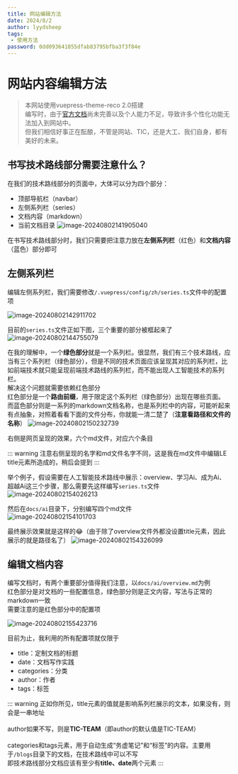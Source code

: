 ```yaml
---
title: 网站编辑方法
date: 2024/8/2
author: lyydsheep
tags:
 - 使用方法
password: 0dd093641855dfab83795bfba3f3f84e
---
```


# 网站内容编辑方法

> 本网站使用vuepress-theme-reco 2.0搭建<br>编写时，由于[官方文档](https://theme-reco.vuejs.press/docs/guide/introduce.html)尚未完善以及个人能力不足，导致许多个性化功能无法加入到网站中。<br>但我们相信好事正在酝酿，不管是网站、TIC，还是大工、我们自身，都有美好的未来。<br>

## 书写技术路线部分需要注意什么？

在我们的技术路线部分的页面中，大体可以分为四个部分：
- 顶部导航栏（navbar）
- 左侧系列栏（series）
- 文档内容（markdown）
- 当前文档目录
![image-20240802141905040](https://raw.githubusercontent.com/lyydsheep/pic/main/202408021419116.png)

在书写技术路线部分时，我们只需要把注意力放在**左侧系列栏**（红色）和**文档内容**（蓝色）部分即可

## 左侧系列栏

编辑左侧系列栏，我们需要修改`/.vuepress/config/zh/series.ts`文件中的配置项

![image-20240802142911702](https://raw.githubusercontent.com/lyydsheep/pic/main/202408021429742.png)

目前的`series.ts`文件正如下图，三个重要的部分被框起来了
![image-20240802144755079](https://raw.githubusercontent.com/lyydsheep/pic/main/202408021447112.png)

在我的理解中，一个**绿色部分**就是一个系列栏。很显然，我们有三个技术路线，应当有三个系列栏（绿色部分），但是不同的技术页面应该呈现其对应的系列栏，比如前端技术就只能呈现前端技术路线的系列栏，而不能出现人工智能技术的系列栏。<br>
解决这个问题就需要依赖红色部分<br>
红色部分是一个**路由前缀**，用于限定这个系列栏（绿色部分）出现在哪些页面。<br>而蓝色部分则是一系列的markdown文档名称，也是系列栏中的内容，可能听起来有点抽象，对照着看看下面的文件分布，你就能一清二楚了（**注意看路径和文件的名称**）
![image-20240802150232739](https://raw.githubusercontent.com/lyydsheep/pic/main/202408021502773.png)

右侧是网页呈现的效果，六个md文件，对应六个条目

::: warning
注意右侧呈现的名字和md文件名字不同，这是我在md文件中编辑LE title元素所造成的，稍后会提到
:::

举个例子，假设需要在人工智能技术路线中展示：overview、学习Ai、成为Ai、超越Ai这三个步骤，那么需要先这样编写`series.ts`文件
![image-20240802154026213](https://raw.githubusercontent.com/lyydsheep/pic/main/202408021540240.png)

然后在`docs/ai`目录下，分别编写四个md文件<br>
![image-20240802154101703](https://raw.githubusercontent.com/lyydsheep/pic/main/202408021541739.png)

最终展示效果就是这样的😂（由于除了overview文件外都没设置title元素，因此展示的就是路径名了）
![image-20240802154326099](https://raw.githubusercontent.com/lyydsheep/pic/main/202408021543154.png)

## 编辑文档内容

编写文档时，有两个重要部分值得我们注意，以`docs/ai/overview.md`为例<br>
红色部分是对文档的一些配置信息，绿色部分则是正文内容，写法与正常的markdown一致<br>
需要注意的是红色部分中的配置项

![image-20240802155423716](https://raw.githubusercontent.com/lyydsheep/pic/main/202408021554756.png)

目前为止，我利用的所有配置项就仅限于
- title：定制文档的标题
- date：文档写作实践
- categories：分类
- author：作者
- tags：标签

::: warning
正如你所见，title元素的值就是影响系列栏展示的文本，如果没有，则会是一串地址<br><br>
author如果不写，则是**TIC-TEAM**（即author的默认值是TIC-TEAM）<br><br>
categories和tags元素，用于自动生成“务虚笔记”和“标签”的内容。主要用于`/blogs`目录下的文档，在技术路线中可以不写<br>
即技术路线部分文档应该有至少有**title、date**两个元素
:::